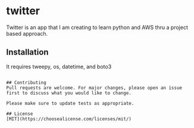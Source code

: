 # twitter

Twitter is an app that I am creating to learn python and AWS thru a project based approach.

## Installation

It requires tweepy, os, datetime, and boto3


```

## Contributing
Pull requests are welcome. For major changes, please open an issue first to discuss what you would like to change.

Please make sure to update tests as appropriate.

## License
[MIT](https://choosealicense.com/licenses/mit/)